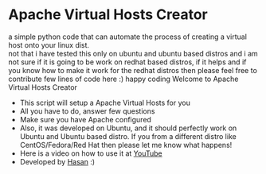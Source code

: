# Apache Virtual Hosts Creator
a simple python code that can automate the process of creating a virtual host onto your linux dist. <br/>
not that i have tested this only on ubuntu and ubuntu based distros and i am not sure if it is going to be work on redhat based distros, if it helps and if you know how to make it work for the redhat distros then please feel free to contribute few lines of code here :) happy coding 
Welcome to Apache Virtual Hosts Creator
 - This script will setup a Apache Virtual Hosts for you
 - All you have to do, answer few questions
 - Make sure you have Apache configured
 - Also, it was developed on Ubuntu, and it should perfectly work on Ubuntu and Ubuntu based distro. If you from a different distro like CentOS/Fedora/Red Hat then please let me know what happens!
 - Here is a video on how to use it at <a href="https://www.youtube.com/watch?v=-ruvoYbSbIU">YouTube</a>
 - Developed by <a href="https://twitter.com/rakibtg" target="_blank">Hasan</a> :)
